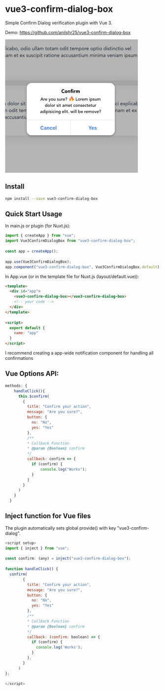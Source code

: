 # vue3-confirm-dialog-box

Simple Confirm Dialog verification plugin with Vue 3.

Demo: https://github.com/anilshr25/vue3-confirm-dialog-box

![confirm-dialog](https://raw.githubusercontent.com/anilshr25/vue3-confirm-dialog-box/main/src/assets/confirm-dialog.png)


## Install

```bash
npm install --save vue3-confirm-dialog-box
```

## Quick Start Usage

In main.js or plugin (for Nuxt.js):

```js
import { createApp } from "vue";
import Vue3ConfirmDialogBox from "vue3-confirm-dialog-box";

const app = createApp();

app.use(Vue3ConfirmDialogBox);
app.component("vue3-confirm-dialog-box", Vue3ConfirmDialogBox.default);
```
In App.vue (or in the template file for Nuxt.js (layout/default.vue)):

```html
<template>
  <div id="app">
    <vue3-confirm-dialog-box></vue3-confirm-dialog-box>
    <!-- your code -->
  </div>
</template>

<script>
  export default {
    name: "app"
  }
</script>
```
I recommend creating a app-wide notification component for handling all confirmations
## Vue Options API:
```js
methods: {
    handleClick(){
      this.$confirm(
        {
          title: "Confirm your action",
          message: "Are you sure?",
          button: {
            no: "No",
            yes: "Yes"
          },
          /**
          * Callback Function
          * @param {Boolean} confirm
          */
          callback: confirm => {
            if (confirm) {
                console.log("Works");
            }
          }
        }
      )
    }
  }
```
## Inject function for Vue files
The plugin automatically sets global provide() with key "vue3-confirm-dialog".
```js
<script setup>
import { inject } from "vue";

const confirm: (any) = inject("vue3-confirm-dialog-box");

function handleClick() {
  confirm(
        {
          title: "Confirm your action",
          message: "Are you sure?",
          button: {
            no: "No",
            yes: "Yes"
          },
          /**
          * Callback Function
          * @param {Boolean} confirm
          */
          callback: (confirm: boolean) => {
            if (confirm) {
              console.log('Works');
            }
          },
        }
      )
};

</script>
```
